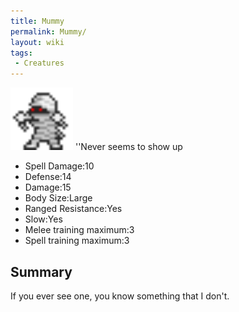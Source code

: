 ```yaml
---
title: Mummy
permalink: Mummy/
layout: wiki
tags:
 - Creatures
---
```


<img src="mummy.png" title="fig:mummy.png" alt="mummy.png" width="100" />
''Never seems to show up

-   Spell Damage:10
-   Defense:14
-   Damage:15
-   Body Size:Large
-   Ranged Resistance:Yes
-   Slow:Yes
-   Melee training maximum:3
-   Spell training maximum:3

Summary
-------

If you ever see one, you know something that I don't.
